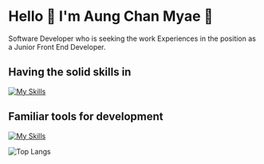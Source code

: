 # Hello 🙌 I'm Aung Chan Myae 🤖

Software Developer who is seeking the work Experiences in the position as a Junior Front End Developer.

## Having the solid skills in
[![My Skills](https://skillicons.dev/icons?i=html,css,tailwind,js,react,next)](https://skillicons.dev)

## Familiar tools for development
[![My Skills](https://skillicons.dev/icons?i=vscode,git,github,figma,vite,powershell,postman)](https://skillicons.dev)

![Top Langs](https://github-readme-stats.vercel.app/api/top-langs/?username=aungchannmyae&theme=radical&layout=compact)

<!--
**aungchannmyae/aungchannmyae** is a ✨ _special_ ✨ repository because its `README.md` (this file) appears on your GitHub profile.

Here are some ideas to get you started:

- 🔭 I’m currently working on ...
- 🌱 I’m currently learning ...
- 👯 I’m looking to collaborate on ...
- 🤔 I’m looking for help with ...
- 💬 Ask me about ...
- 📫 How to reach me: ...
- 😄 Pronouns: ...
- ⚡ Fun fact: ...
-->
